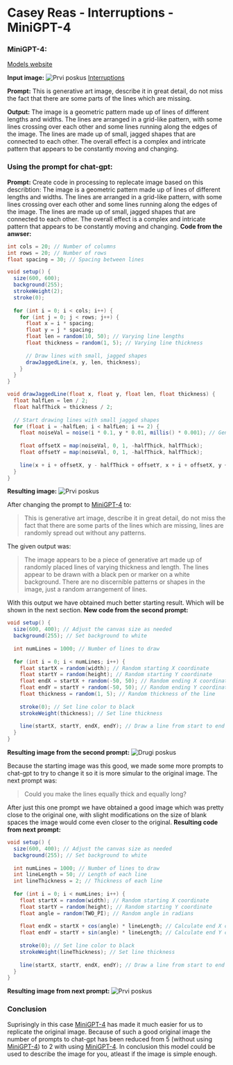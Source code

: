 # Casey Reas - Interruptions - MiniGPT-4

### MiniGPT-4:
[Models website](https://github.com/daanelson/MiniGPT-4)

**Input image:**
![Prvi poskus](images/image.jpg)
[Interruptions](https://dam.org/museum/artists_ui/artists/molnar-vera/interruptions/)

**Prompt:**
This is generative art image, describe it in great detail, do not miss the fact that there are some parts of the lines which are missing.

**Output:**
The image is a geometric pattern made up of lines of different lengths and widths. The lines are arranged in a grid-like pattern, with some lines crossing over each other and some lines running along the edges of the image. The lines are made up of small, jagged shapes that are connected to each other. The overall effect is a complex and intricate pattern that appears to be constantly moving and changing.

### Using the prompt for chat-gpt:

**Prompt:**
Create code in processing to replecate image based on this describtion: The image is a geometric pattern made up of lines of different lengths and widths. The lines are arranged in a grid-like pattern, with some lines crossing over each other and some lines running along the edges of the image. The lines are made up of small, jagged shapes that are connected to each other. The overall effect is a complex and intricate pattern that appears to be constantly moving and changing.
**Code from the anwser:**
```java
int cols = 20; // Number of columns
int rows = 20; // Number of rows
float spacing = 30; // Spacing between lines

void setup() {
  size(600, 600);
  background(255);
  strokeWeight(2);
  stroke(0);
  
  for (int i = 0; i < cols; i++) {
    for (int j = 0; j < rows; j++) {
      float x = i * spacing;
      float y = j * spacing;
      float len = random(10, 50); // Varying line lengths
      float thickness = random(1, 5); // Varying line thickness
      
      // Draw lines with small, jagged shapes
      drawJaggedLine(x, y, len, thickness);
    }
  }
}

void drawJaggedLine(float x, float y, float len, float thickness) {
  float halfLen = len / 2;
  float halfThick = thickness / 2;
  
  // Start drawing lines with small jagged shapes
  for (float i = -halfLen; i < halfLen; i += 2) {
    float noiseVal = noise(i * 0.1, y * 0.01, millis() * 0.001); // Generating noise for variation
    
    float offsetX = map(noiseVal, 0, 1, -halfThick, halfThick);
    float offsetY = map(noiseVal, 0, 1, -halfThick, halfThick);
    
    line(x + i + offsetX, y - halfThick + offsetY, x + i + offsetX, y + halfThick + offsetY);
  }
}

```
**Resulting image:**
![Prvi poskus](images/image-1.png)

After changing the prompt to [MiniGPT-4](https://github.com/daanelson/MiniGPT-4) to:
>This is generative art image, describe it in great detail, do not miss the fact that there are some parts of the lines which are missing, lines are randomly spread out without any patterns. 

The given output was:
>The image appears to be a piece of generative art made up of randomly placed lines of varying thickness and length. The lines appear to be drawn with a black pen or marker on a white background. There are no discernible patterns or shapes in the image, just a random arrangement of lines.

With this output we have obtained much better starting result. Which will be shown in the next section.
**New code from the second prompt:**
```java
void setup() {
  size(600, 400); // Adjust the canvas size as needed
  background(255); // Set background to white
  
  int numLines = 1000; // Number of lines to draw
  
  for (int i = 0; i < numLines; i++) {
    float startX = random(width); // Random starting X coordinate
    float startY = random(height); // Random starting Y coordinate
    float endX = startX + random(-50, 50); // Random ending X coordinate
    float endY = startY + random(-50, 50); // Random ending Y coordinate
    float thickness = random(1, 5); // Random thickness of the line
    
    stroke(0); // Set line color to black
    strokeWeight(thickness); // Set line thickness
    
    line(startX, startY, endX, endY); // Draw a line from start to end coordinates
  }
}
```
**Resulting image from the second prompt:**
![Drugi poskus](images/image-2.png)

Because the starting image was this good, we made some more prompts to chat-gpt to try to change it so it is more simular to the original image.
The next prompt was:
> Could you make the lines equally thick and equally long?

After just this one prompt we have obtained a good image which was pretty close to the original one, with slight modifications on the size of blank spaces the image would come even closer to the original. 
**Resulting code from next prompt:**
```java
void setup() {
  size(600, 400); // Adjust the canvas size as needed
  background(255); // Set background to white
  
  int numLines = 1000; // Number of lines to draw
  int lineLength = 50; // Length of each line
  int lineThickness = 2; // Thickness of each line
  
  for (int i = 0; i < numLines; i++) {
    float startX = random(width); // Random starting X coordinate
    float startY = random(height); // Random starting Y coordinate
    float angle = random(TWO_PI); // Random angle in radians
    
    float endX = startX + cos(angle) * lineLength; // Calculate end X coordinate
    float endY = startY + sin(angle) * lineLength; // Calculate end Y coordinate
    
    stroke(0); // Set line color to black
    strokeWeight(lineThickness); // Set line thickness
    
    line(startX, startY, endX, endY); // Draw a line from start to end coordinates
  }
}

```
**Resulting image from next prompt:**
![Prvi poskus](images/image-3.png)
### Conclusion
Suprisingly in this case [MiniGPT-4](https://github.com/daanelson/MiniGPT-4) has made it much easier for us to replicate the original image. Because of such a good original image the number of prompts to chat-gpt has been reduced from 5 (without using [MiniGPT-4](https://github.com/daanelson/MiniGPT-4)) to 2 with using [MiniGPT-4](https://github.com/daanelson/MiniGPT-4). In conclusion this model could be used to describe the image for you, atleast if the image is simple enough.




